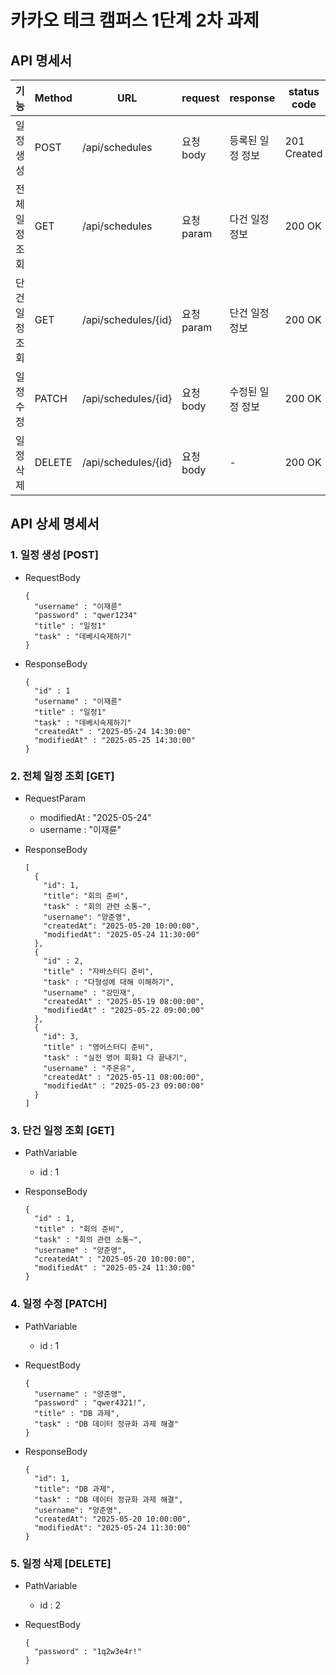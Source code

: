 # 카카오 테크 캠퍼스 1단계 2차 과제

## API 명세서
| 기능 | Method | URL | request | response | status code |
|------|--------|-----|---------|----------|-------------|
| 일정 생성 | POST | /api/schedules | 요청 body | 등록된 일정 정보 | 201 Created |
| 전체 일정 조회 | GET | /api/schedules | 요청 param | 다건 일정 정보 | 200 OK |
| 단건 일정 조회 | GET | /api/schedules/{id} | 요청 param | 단건 일정 정보 | 200 OK |
| 일정 수정 | PATCH | /api/schedules/{id} | 요청 body | 수정된 일정 정보 | 200 OK |
| 일정 삭제 | DELETE | /api/schedules/{id} | 요청 body | - | 200 OK |

## API 상세 명세서 
### 1. 일정 생성 [POST]
- RequestBody
  ```
  {
    "username" : "이재륜"
    "password" : "qwer1234"
    "title" : "일정1"
    "task" : "데베시숙제하기"
  }

- ResponseBody
  ```
  {
    "id" : 1
    "username" : "이재륜"
    "title" : "일정1"
    "task" : "데베시숙제하기"
    "createdAt" : "2025-05-24 14:30:00"
    "modifiedAt" : "2025-05-25 14:30:00"
  }

### 2. 전체 일정 조회 [GET]
- RequestParam
  - modifiedAt : "2025-05-24"
  - username : "이재륜"

- ResponseBody
  ```
  [
    {
      "id": 1,
      "title": "회의 준비",
      "task" : "회의 관련 소통~",
      "username": "양준영",
      "createdAt": "2025-05-20 10:00:00",
      "modifiedAt": "2025-05-24 11:30:00"
    },
    {
      "id" : 2,
      "title" : "자바스터디 준비",
      "task" : "다형성에 대해 이해하기",
      "username" : "강민재",
      "createdAt" : "2025-05-19 08:00:00",
      "modifiedAt" : "2025-05-22 09:00:00"
    },
    {
      "id": 3,
      "title" : "영어스터디 준비",
      "task" : "실전 영어 회화1 다 끝내기",
      "username" : "주온유",
      "createdAt" : "2025-05-11 08:00:00",
      "modifiedAt" : "2025-05-23 09:00:00"
    }
  ]

### 3. 단건 일정 조회 [GET]
- PathVariable
  - id : 1
    
- ResponseBody
  ```
  {
    "id" : 1,
    "title" : "회의 준비",
    "task" : "회의 관련 소통~",
    "username" : "양준영",
    "createdAt" : "2025-05-20 10:00:00",
    "modifiedAt" : "2025-05-24 11:30:00"
  }
  
### 4. 일정 수정 [PATCH]
- PathVariable
  - id : 1
    
- RequestBody
  ```
  {
    "username" : "양준영",
    "password" : "qwer4321!",
    "title" : "DB 과제",
    "task" : "DB 데이터 정규화 과제 해결"
  }

- ResponseBody
    ```
    {
      "id": 1,
      "title": "DB 과제",
      "task" : "DB 데이터 정규화 과제 해결",
      "username": "양준영",
      "createdAt": "2025-05-20 10:00:00",
      "modifiedAt": "2025-05-24 11:30:00"
    }
    
### 5. 일정 삭제 [DELETE]
- PathVariable
  - id : 2
    
- RequestBody
  ```
  {
    "password" : "1q2w3e4r!"
  }

